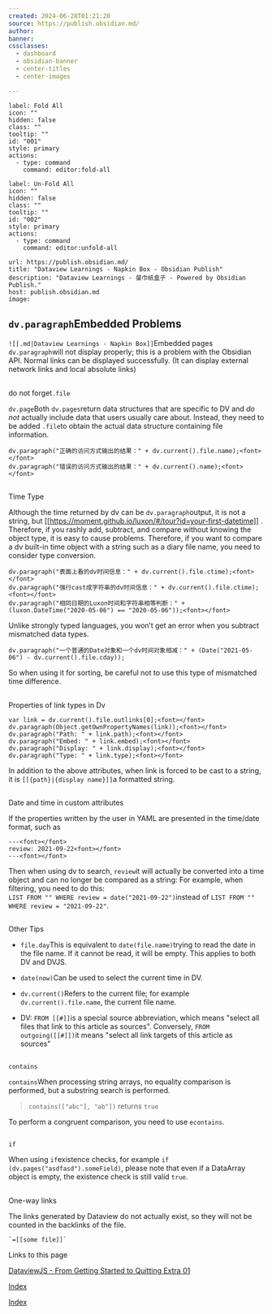 ```yaml
---
created: 2024-06-28T01:21:28
source: https://publish.obsidian.md/
author: 
banner: 
cssclasses:
  - dashboard
  - obsidian-banner
  - center-titles
  - center-images

---
```


```meta-bind-button
label: Fold All
icon: ""
hidden: false
class: ""
tooltip: ""
id: "001"
style: primary
actions:
  - type: command
    command: editor:fold-all

```

```meta-bind-button
label: Un-Fold All
icon: ""
hidden: false
class: ""
tooltip: ""
id: "002"
style: primary
actions:
  - type: command
    command: editor:unfold-all

```

```cardlink
url: https://publish.obsidian.md/
title: "Dataview Learnings - Napkin Box - Obsidian Publish"
description: "Dataview Learnings - 餐巾纸盒子 - Powered by Obsidian Publish."
host: publish.obsidian.md
image: 
```
## `dv.paragraph`Embedded Problems

`![[.md|Dataview Learnings - Napkin Box]]`Embedded pages `dv.paragraph`will not display properly; this is a problem with the Obsidian API. Normal links can be displayed successfully. (It can display external network links and local absolute links)

## 

do not forget`.file`

`dv.page`Both `dv.pages`return data structures that are specific to DV and *do not* actually include data that users usually care about. Instead, they need to be added `.file`to obtain the actual data structure containing file information.

```
dv.paragraph("正确的访问方式输出的结果：" + dv.current().file.name);<font></font>
dv.paragraph("错误的访问方式输出的结果：" + dv.current().name);<font></font>
```

## 

Time Type

Although the time returned by dv can be `dv.paragraph`output, it is not a string, but [[https://moment.github.io/luxon/#/tour?id=your-first-datetime]] . Therefore, if you rashly add, subtract, and compare without knowing the object type, it is easy to cause problems. Therefore, if you want to compare a dv built-in time object with a string such as a diary file name, you need to consider type conversion.

```
dv.paragraph("表面上看的dv时间信息：" + dv.current().file.ctime);<font></font>
dv.paragraph("强行cast成字符串的dv时间信息：" + dv.current().file.ctime);<font></font>
dv.paragraph("相同日期的Luxon时间和字符串相等判断：" + (luxon.DateTime("2020-05-06") == "2020-05-06"));<font></font>
```

Unlike strongly typed languages, you won’t get an error when you subtract mismatched data types.

```
dv.paragraph("一个普通的Date对象和一个dv时间对象相减：" + (Date("2021-05-06") - dv.current().file.cday));
```

So when using it for sorting, be careful not to use this type of mismatched time difference.

## 

Properties of link types in Dv

```
var link = dv.current().file.outlinks[0];<font></font>
dv.paragraph(Object.getOwnPropertyNames(link));<font></font>
dv.paragraph("Path: " + link.path);<font></font>
dv.paragraph("Embed: " + link.embed);<font></font>
dv.paragraph("Display: " + link.display);<font></font>
dv.paragraph("Type: " + link.type);<font></font>
```

In addition to the above attributes, when link is forced to be cast to a string, it is `[[{path}|{display name}]]`a formatted string.

## 

Date and time in custom attributes

If the properties written by the user in YAML are presented in the time/date format, such as

```
---<font></font>
review: 2021-09-22<font></font>
---<font></font>
```

Then when using dv to search, `review`it will actually be converted into a time object and can no longer be compared as a string: For example, when filtering, you need to do this:  
`LIST FROM "" WHERE review = date("2021-09-22")`instead of `LIST FROM "" WHERE review = "2021-09-22"`.

## 

Other Tips

-   `file.day`This is equivalent to `date(file.name)`trying to read the date in the file name. If it cannot be read, it will be empty. This applies to both DV and DVJS.
    
-   `date(now)`Can be used to select the current time in DV.
    
-   `dv.current()`Refers to the current file; for example `dv.current().file.name`, the current file name.
    
-   DV: `FROM [[#]]`is a special source abbreviation, which means "select all files that link to this article as sources". Conversely, `FROM outgoing([[#]])`it means "select all link targets of this article as sources"
    

## 

`contains`

`contains`When processing string arrays, no equality comparison is performed, but a substring search is performed.

> `contains(["abc"], "ab"])` returns `true`

To perform a congruent comparison, you need to use `econtains`.

## 

`if`

When using `if`existence checks, for example `if (dv.pages("asdfasd").someField)`, please note that even if a DataArray object is empty, the existence check is still valid `true`.

## 

One-way links

  
The links generated by Dataview do not actually exist, so they will not be counted in the backlinks of the file.

```
`=[[some file]]`
```

Links to this page

[DataviewJS - From Getting Started to Quitting Extra 01](https://publish.obsidian.md/napkinium/Ideas/Dataview/Learnings/DataviewJS+-+%E4%BB%8E%E5%85%A5%E9%97%A8%E5%88%B0%E9%80%80%E5%9D%91+%E7%95%AA%E5%A4%96+01)

[Index](https://publish.obsidian.md/napkinium/Index)

[Index](https://publish.obsidian.md/napkinium/Publish/Index)
> 